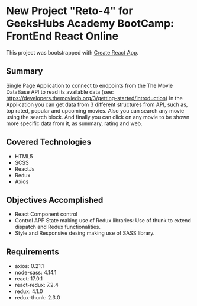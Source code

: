 # New Project "Reto-4" for GeeksHubs Academy BootCamp: FrontEnd React Online

This project was bootstrapped with [Create React App](https://github.com/facebook/create-react-app).

## Summary

Single Page Application to connect to endpoints from the The Movie DataBase API to read its available data (see: https://developers.themoviedb.org/3/getting-started/introduction)
In the Application you can get data from 3 different structures from API, such as, top rated, popular and upcoming movies.
Also you can search any movie using the search block.
And finally you can click on any movie to be shown more specific data from it, as summary, rating and web.

## Covered Technologies

* HTML5
* SCSS
* ReactJs
* Redux
* Axios

## Objectives Accomplished

* React Component control
* Control APP State making use of Redux libraries: Use of thunk to extend dispatch and Redux functionalities.
* Style and Responsive desing making use of SASS library.

## Requirements

* axios: 0.21.1
* node-sass: 4.14.1
* react: 17.0.1
* react-redux: 7.2.4
* redux: 4.1.0
* redux-thunk: 2.3.0

